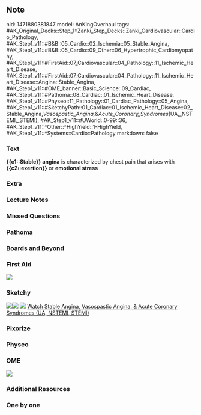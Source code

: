 ## Note
nid: 1471880381847
model: AnKingOverhaul
tags: #AK_Original_Decks::Step_1::Zanki_Step_Decks::Zanki_Cardiovascular::Cardio_Pathology, #AK_Step1_v11::#B&B::05_Cardio::02_Ischemia::05_Stable_Angina, #AK_Step1_v11::#B&B::05_Cardio::09_Other::06_Hypertrophic_Cardiomyopathy, #AK_Step1_v11::#FirstAid::07_Cardiovascular::04_Pathology::11_Ischemic_Heart_Disease, #AK_Step1_v11::#FirstAid::07_Cardiovascular::04_Pathology::11_Ischemic_Heart_Disease::Angina::Stable_Angina, #AK_Step1_v11::#OME_banner::Basic_Science::09_Cardiac, #AK_Step1_v11::#Pathoma::08_Cardiac::01_Ischemic_Heart_Disease, #AK_Step1_v11::#Physeo::11_Pathology::01_Cardiac_Pathology::05_Angina, #AK_Step1_v11::#SketchyPath::01_Cardiac::01_Ischemic_Heart_Disease::02_Stable_Angina,_Vasospastic_Angina,_&_Acute_Coronary_Syndromes_(UA,_NSTEMI,_STEMI), #AK_Step1_v11::#UWorld::0-99::36, #AK_Step1_v11::^Other::^HighYield::1-HighYield, #AK_Step1_v11::^Systems::Cardio::Pathology
markdown: false

### Text
<div>
  <div>
    <b>{{c1::Stable}} angina</b> is characterized by chest pain
    that arises with <b>{{c2::exertion}}</b> or <b>emotional
    stress</b>
  </div>
</div>

### Extra


### Lecture Notes


### Missed Questions


### Pathoma


### Boards and Beyond


### First Aid
<img src="tmpaEP_cE.png">

### Sketchy
<img src=
"Screen%20Shot%202019-12-15%20at%204.09.02%20PM.png"><img src=
"Screen%20Shot%202019-12-15%20at%204.09.09%20PM.png"> <img src=
"Screen%20Shot%202019-12-15%20at%204.01.26%20PM.png"> <a href=
"https://dashboard.sketchy.com/study/medical/courses/medical-pathophysiology/units/medical-pathophysiology-cardiac/videos/medical-pathophysiology-cardiac-ischemic-heart-disease-stable-angina-vasospastic-angina-and-acute-coronary-syndromes-ua-nstemi-stemi?utm_source=anki&utm_medium=partnership&utm_campaign=february_update&utm_content=medical">
Watch Stable Angina, Vasospastic Angina, & Acute Coronary Syndromes
(UA, NSTEMI, STEMI)</a>

### Pixorize


### Physeo


### OME
<div class="ome-widget">
  <a href="https://onlinemeded.org/spa/cardiac?ref=anki"><img src=
  "_OME_AnkiFlashcards_Topic_5.png"></a>
</div>

### Additional Resources


### One by one

